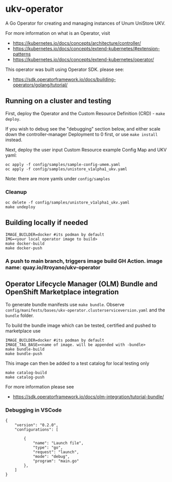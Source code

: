 # ukv-operator
A Go Operator for creating and managing instances of Unum UniStore UKV.

For more information on what is an Operator, visit 
- https://kubernetes.io/docs/concepts/architecture/controller/
- https://kubernetes.io/docs/concepts/extend-kubernetes/#extension-patterns
- https://kubernetes.io/docs/concepts/extend-kubernetes/operator/

This operator was built using Operator SDK. please see: 
- https://sdk.operatorframework.io/docs/building-operators/golang/tutorial/


## Running on a cluster and testing

First, deploy the Operator and the Custom Resource Definition (CRD) - `make deploy`.

If you wish to debug see the "debugging" section below, and either scale down the controller-manager Deployment to 0 first, or use `make install` instead.

Next, deploy the user input Custom Resource example Config Map and UKV yaml:
```
oc apply -f config/samples/sample-config-umem.yaml
oc apply -f config/samples/unistore_v1alpha1_ukv.yaml 
```
Note: there are more yamls under `config/samples`

### Cleanup
```
oc delete -f config/samples/unistore_v1alpha1_ukv.yaml 
make undeploy
```

## Building locally if needed
```
IMAGE_BUILDER=docker #its podman by default
IMG=<your local operator image to build>
make docker-build
make docker-push
```

### A push to main branch, triggers image build GH Action. image name: quay.io/itroyano/ukv-operator

## Operator Lifecycle Manager (OLM) Bundle and OpenShift Marketplace integration

To generate bundle manifests use `make bundle`.
Observe `config/manifests/bases/ukv-operator.clusterserviceversion.yaml` and the `bundle` folder.

To build the bundle image which can be tested, certified and pushed to marketplace use 
```
IMAGE_BUILDER=docker #its podman by default
IMAGE_TAG_BASE=<name of image. will be appended with -bundle>
make bundle-build
make bundle-push
```

This image can then be added to a test catalog for local testing only
```
make catalog-build
make catalog-push
```

For more information please see
-  https://sdk.operatorframework.io/docs/olm-integration/tutorial-bundle/

### Debugging in VSCode
```
{
    "version": "0.2.0",
    "configurations": [
        
        {
            "name": "Launch file",
            "type": "go",
            "request": "launch",
            "mode": "debug",
            "program": "main.go"
        },
    ]
}
```